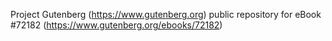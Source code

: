 Project Gutenberg (https://www.gutenberg.org) public repository
for eBook #72182 (https://www.gutenberg.org/ebooks/72182)
